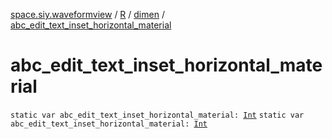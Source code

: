 [space.siy.waveformview](../../index.md) / [R](../index.md) / [dimen](index.md) / [abc_edit_text_inset_horizontal_material](./abc_edit_text_inset_horizontal_material.md)

# abc_edit_text_inset_horizontal_material

`static var abc_edit_text_inset_horizontal_material: `[`Int`](https://kotlinlang.org/api/latest/jvm/stdlib/kotlin/-int/index.html)
`static var abc_edit_text_inset_horizontal_material: `[`Int`](https://kotlinlang.org/api/latest/jvm/stdlib/kotlin/-int/index.html)